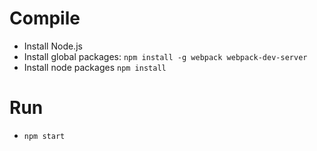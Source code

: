 # Compile

* Install Node.js
* Install global packages: `npm install -g webpack webpack-dev-server`
* Install node packages `npm install`

# Run

* `npm start`